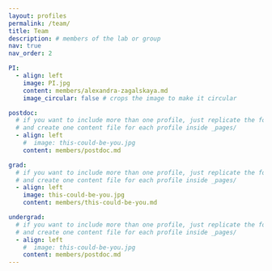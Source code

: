 ```yaml
---
layout: profiles
permalink: /team/
title: Team
description: # members of the lab or group
nav: true
nav_order: 2

PI:
  - align: left
    image: PI.jpg
    content: members/alexandra-zagalskaya.md
    image_circular: false # crops the image to make it circular

postdoc:
  # if you want to include more than one profile, just replicate the following block
  # and create one content file for each profile inside _pages/
  - align: left
    #  image: this-could-be-you.jpg
    content: members/postdoc.md

grad:
  # if you want to include more than one profile, just replicate the following block
  # and create one content file for each profile inside _pages/
  - align: left
    image: this-could-be-you.jpg
    content: members/this-could-be-you.md

undergrad:
  # if you want to include more than one profile, just replicate the following block
  # and create one content file for each profile inside _pages/
  - align: left
    #  image: this-could-be-you.jpg
    content: members/postdoc.md
---
```

